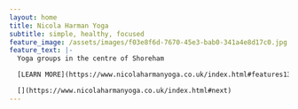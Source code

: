 ```yaml
---
layout: home
title: Nicola Harman Yoga
subtitle: simple, healthy, focused
feature_image: /assets/images/f03e8f6d-7670-45e3-bab0-341a4e8d17c0.jpg
feature_text: |-
  Yoga groups in the centre of Shoreham

  [LEARN MORE](https://www.nicolaharmanyoga.co.uk/index.html#features13-5)

  [](https://www.nicolaharmanyoga.co.uk/index.html#next)
---
```

